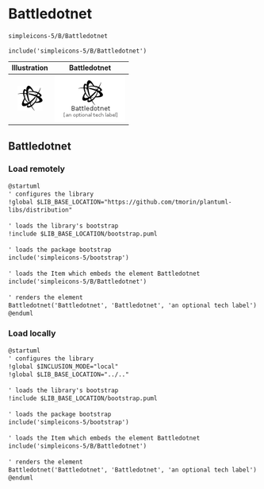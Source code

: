 # Battledotnet


```text
simpleicons-5/B/Battledotnet
```

```text
include('simpleicons-5/B/Battledotnet')
```



| Illustration | Battledotnet |
| :---: | :---: |
| ![illustration for Illustration](../../simpleicons-5/B/Battledotnet.png) | ![illustration for Battledotnet](../../simpleicons-5/B/Battledotnet.Local.png) |




## Battledotnet

### Load remotely
```plantuml
@startuml
' configures the library
!global $LIB_BASE_LOCATION="https://github.com/tmorin/plantuml-libs/distribution"

' loads the library's bootstrap
!include $LIB_BASE_LOCATION/bootstrap.puml

' loads the package bootstrap
include('simpleicons-5/bootstrap')

' loads the Item which embeds the element Battledotnet
include('simpleicons-5/B/Battledotnet')

' renders the element
Battledotnet('Battledotnet', 'Battledotnet', 'an optional tech label')
@enduml
```

### Load locally
```plantuml
@startuml
' configures the library
!global $INCLUSION_MODE="local"
!global $LIB_BASE_LOCATION="../.."

' loads the library's bootstrap
!include $LIB_BASE_LOCATION/bootstrap.puml

' loads the package bootstrap
include('simpleicons-5/bootstrap')

' loads the Item which embeds the element Battledotnet
include('simpleicons-5/B/Battledotnet')

' renders the element
Battledotnet('Battledotnet', 'Battledotnet', 'an optional tech label')
@enduml
```

